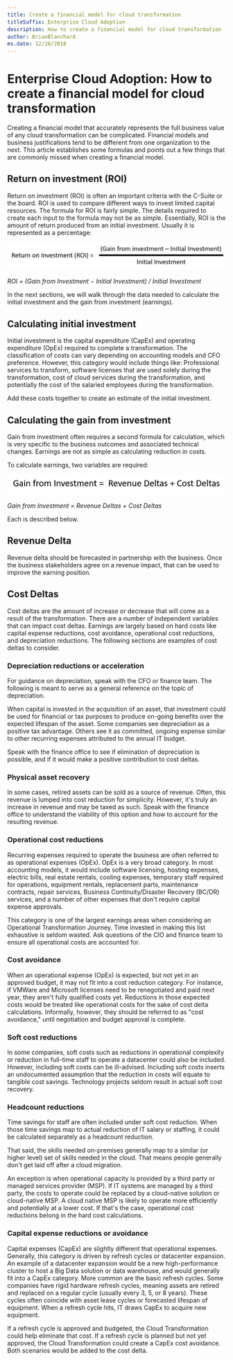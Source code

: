 ```yaml
---
title: Create a financial model for cloud transformation
titleSuffix: Enterprise Cloud Adoption
description: How to create a financial model for cloud transformation
author: BrianBlanchard
ms.date: 12/10/2018
---
```


# Enterprise Cloud Adoption: How to create a financial model for cloud transformation

Creating a financial model that accurately represents the full business value of any cloud transformation can be complicated. Financial models and business justifications tend to be different from one organization to the next. This article establishes some formulas and points out a few things that are commonly missed when creating a financial model.

## Return on investment (ROI)

Return on investment (ROI) is often an important criteria with the C-Suite or the board. ROI is used to compare different ways to invest limited capital resources. The formula for ROI is fairly simple. The details required to create each input to the formula may not be as simple. Essentially, ROI is the amount of return produced from an initial investment. Usually it is represented as a percentage:

![Return on Investment (ROI) equals (Gain from Investment – Cost of Investment) / Cost of Investment](../_images/formula-roi.png)

<!-- markdownlint-disable MD036 -->
*ROI = (Gain from Investment &minus; Initial Investment) / Initial Investment*
<!-- markdownlint-enable MD036 -->

In the next sections, we will walk through the data needed to calculate the initial investment and the gain from investment (earnings).

## Calculating initial investment

Initial investment is the capital expenditure (CapEx) and operating expenditure (OpEx) required to complete a transformation. The classification of costs can vary depending on accounting models and CFO preference. However, this category would include things like: Professional services to transform, software licenses that are used solely during the transformation, cost of cloud services during the transformation, and potentially the cost of the salaried employees during the transformation.

Add these costs together to create an estimate of the initial investment.

## Calculating the gain from investment

Gain from investment often requires a second formula for calculation, which is very specific to the business outcomes and associated technical changes. Earnings are not as simple as calculating reduction in costs.

To calculate earnings, two variables are required:

![Gain from Investment equals Revenue Deltas + Cost Deltas](../_images/formula-gain-from-investment.png)

<!-- markdownlint-disable MD036 -->
*Gain from Investment = Revenue Deltas + Cost Deltas*
<!-- markdownlint-enable MD036 -->

Each is described below.

## Revenue Delta

Revenue delta should be forecasted in partnership with the business. Once the business stakeholders agree on a revenue impact, that can be used to improve the earning position.

## Cost Deltas

Cost deltas are the amount of increase or decrease that will come as a result of the transformation. There are a number of independent variables that can impact cost deltas. Earnings are largely based on hard costs like capital expense reductions, cost avoidance, operational cost reductions, and depreciation reductions. The following sections are examples of cost deltas to consider.

### Depreciation reductions or acceleration

For guidance on depreciation, speak with the CFO or finance team. The following is meant to serve as a general reference on the topic of depreciation.

When capital is invested in the acquisition of an asset, that investment could be used for financial or tax purposes to produce on-going benefits over the expected lifespan of the asset. Some companies see depreciation as a positive tax advantage. Others see it as committed, ongoing expense similar to other recurring expenses attributed to the annual IT budget.

Speak with the finance office to see if elimination of depreciation is possible, and if it would make a positive contribution to cost deltas.

### Physical asset recovery

In some cases, retired assets can be sold as a source of revenue. Often, this revenue is lumped into cost reduction for simplicity. However, it's truly an increase in revenue and may be taxed as such. Speak with the finance office to understand the viability of this option and how to account for the resulting revenue.

### Operational cost reductions

Recurring expenses required to operate the business are often referred to as operational expenses (OpEx). OpEx is a very broad category. In most accounting models, it would include software licensing, hosting expenses, electric bills, real estate rentals, cooling expenses, temporary staff required for operations, equipment rentals, replacement parts, maintenance contracts, repair services, Business Continuity/Disaster Recovery (BC/DR) services, and a number of other expenses that don't require capital expense approvals.

This category is one of the largest earnings areas when considering an Operational Transformation Journey. Time invested in making this list exhaustive is seldom wasted. Ask questions of the CIO and finance team to ensure all operational costs are accounted for.

### Cost avoidance

When an operational expense (OpEx) is expected, but not yet in an approved budget, it may not fit into a cost reduction category. For instance, if VMWare and Microsoft licenses need to be renegotiated and paid next year, they aren't fully qualified costs yet. Reductions in those expected costs would be treated like operational costs for the sake of cost delta calculations. Informally, however, they should be referred to as "cost avoidance," until negotiation and budget approval is complete.

### Soft cost reductions

In some companies, soft costs such as reductions in operational complexity or reduction in full-time staff to operate a datacenter could also be included. However, including soft costs can be ill-advised. Including soft costs inserts an undocumented assumption that the reduction in costs will equate to tangible cost savings. Technology projects seldom result in actual soft cost recovery.

### Headcount reductions

Time savings for staff are often included under soft cost reduction. When those time savings map to actual reduction of IT salary or staffing, it could be calculated separately as a headcount reduction.

That said, the skills needed on-premises generally map to a similar (or higher level) set of skills needed in the cloud. That means people generally don't get laid off after a cloud migration.

An exception is when operational capacity is provided by a third party or managed services provider (MSP). If IT systems are managed by a third party, the costs to operate could be replaced by a cloud-native solution or cloud-native MSP. A cloud native MSP is likely to operate more efficiently and potentially at a lower cost. If that's the case, operational cost reductions belong in the hard cost calculations.

### Capital expense reductions or avoidance

Capital expenses (CapEx) are slightly different that operational expenses. Generally, this category is driven by refresh cycles or datacenter expansion. An example of a datacenter expansion would be a new high-performance cluster to host a Big Data solution or data warehouse, and would generally fit into a CapEx category. More common are the basic refresh cycles. Some companies have rigid hardware refresh cycles, meaning assets are retired and replaced on a regular cycle (usually every 3, 5, or 8 years). These cycles often coincide with asset lease cycles or forecasted lifespan of equipment. When a refresh cycle hits, IT draws CapEx to acquire new equipment.

If a refresh cycle is approved and budgeted, the Cloud Transformation could help eliminate that cost. If a refresh cycle is planned but not yet approved, the Cloud Transformation could create a CapEx cost avoidance. Both scenarios would be added to the cost delta.
